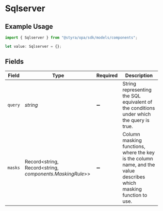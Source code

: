 # Sqlserver

## Example Usage

```typescript
import { Sqlserver } from "@styra/opa/sdk/models/components";

let value: Sqlserver = {};
```

## Fields

| Field                                                                                                              | Type                                                                                                               | Required                                                                                                           | Description                                                                                                        |
| ------------------------------------------------------------------------------------------------------------------ | ------------------------------------------------------------------------------------------------------------------ | ------------------------------------------------------------------------------------------------------------------ | ------------------------------------------------------------------------------------------------------------------ |
| `query`                                                                                                            | *string*                                                                                                           | :heavy_minus_sign:                                                                                                 | String representing the SQL equivalent of the conditions under which the query is true.                            |
| `masks`                                                                                                            | Record<string, Record<string, *components.MaskingRule*>>                                                           | :heavy_minus_sign:                                                                                                 | Column masking functions, where the key is the column name, and the value describes which masking function to use. |